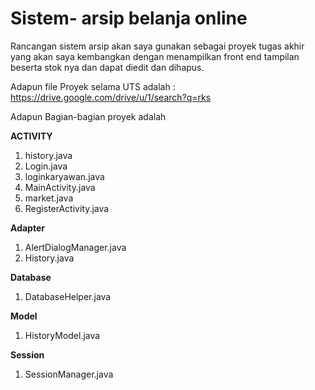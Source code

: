 # Sistem- arsip belanja online 
Rancangan sistem arsip akan saya gunakan sebagai proyek tugas akhir yang akan saya kembangkan
dengan menampilkan front end tampilan beserta stok nya dan dapat diedit dan dihapus.

Adapun  file Proyek selama UTS adalah :
https://drive.google.com/drive/u/1/search?q=rks

Adapun Bagian-bagian  proyek adalah 

<b>ACTIVITY</b>
1. history.java
2. Login.java
3. loginkaryawan.java
4. MainActivity.java
5. market.java
6. RegisterActivity.java

<b>Adapter</b>
1. AlertDialogManager.java
2. History.java

<b>Database</b>
1. DatabaseHelper.java

<b>Model</b>
1. HistoryModel.java

<b>Session</b>
1. SessionManager.java

